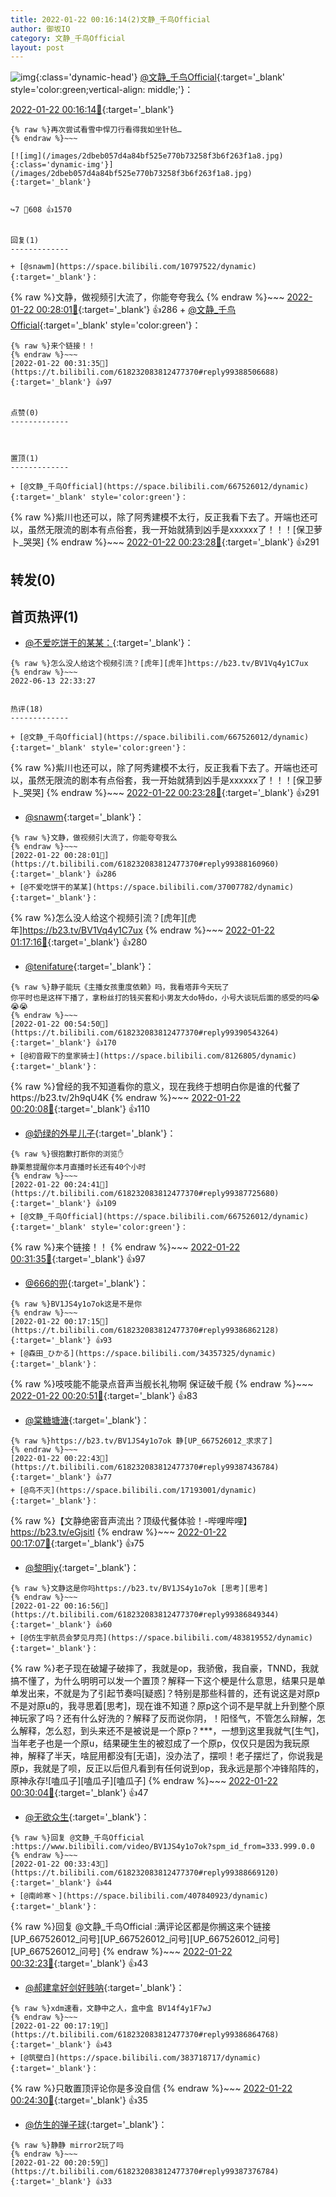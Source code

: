 ```yaml
---
title: 2022-01-22 00:16:14(2)文静_千鸟Official
author: 御坂IO
category: 文静_千鸟Official
layout: post
---
```


![img](/images/ac7482ed1b9a7f203dc68c0c4a77c488a27b108a.jpg){:class='dynamic-head'}
[@文静_千鸟Official](https://space.bilibili.com/667526012/dynamic){:target='_blank' style='color:green;vertical-align: middle;'}：

[2022-01-22 00:16:14🔗](https://t.bilibili.com/618232083812477370){:target='_blank'}

~~~
{% raw %}再次尝试看雪中悍刀行看得我如坐针毡…
{% endraw %}~~~

[![img](/images/2dbeb057d4a84bf525e770b73258f3b6f263f1a8.jpg){:class='dynamic-img'}](/images/2dbeb057d4a84bf525e770b73258f3b6f263f1a8.jpg){:target='_blank'}


↪️7 💬608 👍1570


回复(1)
-------------

+ [@snawm](https://space.bilibili.com/10797522/dynamic){:target='_blank'}：
~~~
{% raw %}文静，做视频引大流了，你能夸夸我么
{% endraw %}~~~
[2022-01-22 00:28:01🔗](https://t.bilibili.com/618232083812477370#reply99388160960){:target='_blank'} 👍286
    + [@文静_千鸟Official](https://space.bilibili.com/667526012/dynamic){:target='_blank' style='color:green'}：
~~~
{% raw %}来个链接！！
{% endraw %}~~~
[2022-01-22 00:31:35🔗](https://t.bilibili.com/618232083812477370#reply99388506688){:target='_blank'} 👍97


点赞(0)
-------------



置顶(1)
-------------

+ [@文静_千鸟Official](https://space.bilibili.com/667526012/dynamic){:target='_blank' style='color:green'}：
~~~
{% raw %}紫川也还可以，除了阿秀建模不太行，反正我看下去了。开端也还可以，虽然无限流的剧本有点俗套，我一开始就猜到凶手是xxxxxx了！！！[保卫萝卜_哭哭]
{% endraw %}~~~
[2022-01-22 00:23:28🔗](https://t.bilibili.com/618232083812477370#reply99387684048){:target='_blank'} 👍291


转发(0)
-------------



首页热评(1)
-------------

+ [@不爱吃饼干的某某：](https://space.bilibili.com/37007782/dynamic){:target='_blank'}：
~~~
{% raw %}怎么没人给这个视频引流？[虎年][虎年]https://b23.tv/BV1Vq4y1C7ux
{% endraw %}~~~
2022-06-13 22:33:27


热评(18)
-------------

+ [@文静_千鸟Official](https://space.bilibili.com/667526012/dynamic){:target='_blank' style='color:green'}：
~~~
{% raw %}紫川也还可以，除了阿秀建模不太行，反正我看下去了。开端也还可以，虽然无限流的剧本有点俗套，我一开始就猜到凶手是xxxxxx了！！！[保卫萝卜_哭哭]
{% endraw %}~~~
[2022-01-22 00:23:28🔗](https://t.bilibili.com/618232083812477370#reply99387684048){:target='_blank'} 👍291
+ [@snawm](https://space.bilibili.com/10797522/dynamic){:target='_blank'}：
~~~
{% raw %}文静，做视频引大流了，你能夸夸我么
{% endraw %}~~~
[2022-01-22 00:28:01🔗](https://t.bilibili.com/618232083812477370#reply99388160960){:target='_blank'} 👍286
+ [@不爱吃饼干的某某](https://space.bilibili.com/37007782/dynamic){:target='_blank'}：
~~~
{% raw %}怎么没人给这个视频引流？[虎年][虎年]https://b23.tv/BV1Vq4y1C7ux
{% endraw %}~~~
[2022-01-22 01:17:16🔗](https://t.bilibili.com/618232083812477370#reply99392370384){:target='_blank'} 👍280
+ [@tenifature](https://space.bilibili.com/4117630/dynamic){:target='_blank'}：
~~~
{% raw %}静子能玩《主播女孩重度依赖》吗，我看塔菲今天玩了
你平时也是这样下播了，拿粉丝打的钱买套和小男友大do特do，小号大谈玩后面的感受的吗😭😭😭
{% endraw %}~~~
[2022-01-22 00:54:50🔗](https://t.bilibili.com/618232083812477370#reply99390543264){:target='_blank'} 👍170
+ [@初音殿下的皇家骑士](https://space.bilibili.com/8126805/dynamic){:target='_blank'}：
~~~
{% raw %}曾经的我不知道看你的意义，现在我终于想明白你是谁的代餐了https://b23.tv/2h9qU4K
{% endraw %}~~~
[2022-01-22 00:20:08🔗](https://t.bilibili.com/618232083812477370#reply99387292480){:target='_blank'} 👍110
+ [@奶绿的外星儿子](https://space.bilibili.com/1800330528/dynamic){:target='_blank'}：
~~~
{% raw %}很抱歉打断你的浏览✋
静栗惹提醒你本月直播时长还有40个小时
{% endraw %}~~~
[2022-01-22 00:24:41🔗](https://t.bilibili.com/618232083812477370#reply99387725680){:target='_blank'} 👍109
+ [@文静_千鸟Official](https://space.bilibili.com/667526012/dynamic){:target='_blank' style='color:green'}：
~~~
{% raw %}来个链接！！
{% endraw %}~~~
[2022-01-22 00:31:35🔗](https://t.bilibili.com/618232083812477370#reply99388506688){:target='_blank'} 👍97
+ [@666的兜](https://space.bilibili.com/43829545/dynamic){:target='_blank'}：
~~~
{% raw %}BV1JS4y1o7ok这是不是你
{% endraw %}~~~
[2022-01-22 00:17:15🔗](https://t.bilibili.com/618232083812477370#reply99386862128){:target='_blank'} 👍93
+ [@森田_ひかる](https://space.bilibili.com/34357325/dynamic){:target='_blank'}：
~~~
{% raw %}吱吱能不能录点音声当舰长礼物啊 保证破千舰
{% endraw %}~~~
[2022-01-22 00:20:51🔗](https://t.bilibili.com/618232083812477370#reply99387272384){:target='_blank'} 👍83
+ [@棠糖塘溏](https://space.bilibili.com/5625216/dynamic){:target='_blank'}：
~~~
{% raw %}https://b23.tv/BV1JS4y1o7ok 静[UP_667526012_求求了]
{% endraw %}~~~
[2022-01-22 00:22:43🔗](https://t.bilibili.com/618232083812477370#reply99387436784){:target='_blank'} 👍77
+ [@鸟不灭](https://space.bilibili.com/17193001/dynamic){:target='_blank'}：
~~~
{% raw %}【文静绝密音声流出？顶级代餐体验！-哔哩哔哩】 https://b23.tv/eGjsitl
{% endraw %}~~~
[2022-01-22 00:17:07🔗](https://t.bilibili.com/618232083812477370#reply99386917088){:target='_blank'} 👍75
+ [@黎明iy](https://space.bilibili.com/41651992/dynamic){:target='_blank'}：
~~~
{% raw %}文静这是你吗https://b23.tv/BV1JS4y1o7ok [思考][思考]
{% endraw %}~~~
[2022-01-22 00:16:56🔗](https://t.bilibili.com/618232083812477370#reply99386849344){:target='_blank'} 👍60
+ [@仿生宇航员会梦见月亮](https://space.bilibili.com/483819552/dynamic){:target='_blank'}：
~~~
{% raw %}老子现在破罐子破摔了，我就是op，我骄傲，我自豪，TNND，我就搞不懂了，为什么明明可以发一个置顶？解释一下这个梗是什么意思，结果只是单单发出来，不就是为了引起节奏吗[疑惑]？特别是那些科普的，还有说这是对原p不是对原u的，我寻思着[思考]，现在谁不知道？原p这个词不是早就上升到整个原神玩家了吗？还有什么好洗的？解释了反而说你阴，！阳怪气，不管怎么辩解，怎么解释，怎么怼，到头来还不是被说是一个原p？***，一想到这里我就气[生气]，当年老子也是一个原u，结果硬生生的被怼成了一个原p，仅仅只是因为我玩原神，解释了半天，啥屁用都没有[无语]，没办法了，摆呗！老子摆烂了，你说我是原p，我就是了呗，反正以后但凡看到有任何说到op，我永远是那个冲锋陷阵的，原神永存![嗑瓜子][嗑瓜子][嗑瓜子]
{% endraw %}~~~
[2022-01-22 00:30:04🔗](https://t.bilibili.com/618232083812477370#reply99388328048){:target='_blank'} 👍47
+ [@无欲众生](https://space.bilibili.com/85295213/dynamic){:target='_blank'}：
~~~
{% raw %}回复 @文静_千鸟Official :https://www.bilibili.com/video/BV1JS4y1o7ok?spm_id_from=333.999.0.0
{% endraw %}~~~
[2022-01-22 00:33:43🔗](https://t.bilibili.com/618232083812477370#reply99388669120){:target='_blank'} 👍44
+ [@南岭寒丶](https://space.bilibili.com/407840923/dynamic){:target='_blank'}：
~~~
{% raw %}回复 @文静_千鸟Official :满评论区都是你搁这来个链接[UP_667526012_问号][UP_667526012_问号][UP_667526012_问号][UP_667526012_问号]
{% endraw %}~~~
[2022-01-22 00:32:23🔗](https://t.bilibili.com/618232083812477370#reply99388465392){:target='_blank'} 👍43
+ [@郝建拿好剑好贱呐](https://space.bilibili.com/23662086/dynamic){:target='_blank'}：
~~~
{% raw %}xdm速看，文静中之人，盒中盒 BV14f4y1F7wJ
{% endraw %}~~~
[2022-01-22 00:17:19🔗](https://t.bilibili.com/618232083812477370#reply99386864768){:target='_blank'} 👍43
+ [@筑壁白](https://space.bilibili.com/383718717/dynamic){:target='_blank'}：
~~~
{% raw %}只敢置顶评论你是多没自信
{% endraw %}~~~
[2022-01-22 00:24:30🔗](https://t.bilibili.com/618232083812477370#reply99387658640){:target='_blank'} 👍35
+ [@仿生的弹子球](https://space.bilibili.com/1943220/dynamic){:target='_blank'}：
~~~
{% raw %}静静 mirror2玩了吗
{% endraw %}~~~
[2022-01-22 00:20:59🔗](https://t.bilibili.com/618232083812477370#reply99387376784){:target='_blank'} 👍33


